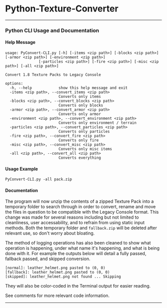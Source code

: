 # Python-Texture-Converter

---
### Python CLI Usage and Documentation

#### Help Message
```
usage: PyConvert-CLI.py [-h] [-items <zip path>] [-blocks <zip path>] [-armor <zip path>] [-environment <zip path>]
               [-particles <zip path>] [-fire <zip path>] [-misc <zip path>] [-all <zip path>]

Convert 1.8 Texture Packs to Legacy Console

options:
  -h, --help            show this help message and exit
  -items <zip path>, --convert_items <zip path>
                        Converts only items
  -blocks <zip path>, --convert_blocks <zip path>
                        Converts only blocks
  -armor <zip path>, --convert_armor <zip path>
                        Converts only armor
  -environment <zip path>, --convert_environment <zip path>
                        Converts only environment / terrain
  -particles <zip path>, --convert_particles <zip path>
                        Converts only particles
  -fire <zip path>, --convert_fire <zip path>
                        Converts only fire
  -misc <zip path>, --convert_misc <zip path>
                        Converts only misc items
  -all <zip path>, --convert_all <zip path>
                        Converts everything
```
#### Usage Example
```
PyConvert-CLI.py -all pack.zip
```

#### Documentation
The program will now unzip the contents of a zipped Texture Pack into a temporary folder to search through in order to convert, rename and move the files in question to be compatible with the Legacy Console format. This change was made for several reasons including but not limited to cleanliness, user accessability, and to refrain from using static input methods. Both the temporary folder and `fallback.zip` will be deleted after relevant use, so don't worry about bloating.

The method of logging operations has also been cleaned to show what operation is happening, under what name it's happening, and what is being done with it. For example the outputs below will detail a fully passed, fallback passed, and skipped conversion.

```
[normal]: leather_helmet.png pasted to (0, 0)
[fallback]: leather_helmet.png pasted to (0, 0)
[skipped]: leather_helmet.png not found ... Skipping
```

They will also be color-coded in the Terminal output for easier reading.

See comments for more relevant code information.

---

